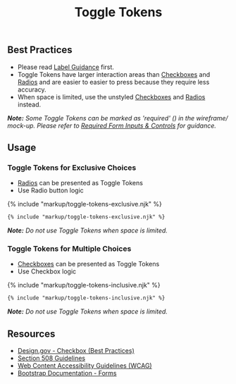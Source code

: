 ﻿---
title: Toggle Tokens
summary: Toggle Tokens are a styled version of Checkboxes and Radios. 
tags: forms
layout: guide
eleventyNavigation:
  key: Toggle Tokens
  parent: Form Controls
  order: 10
  excerpt: Toggle Tokens are a styled version of Checkboxes and Radios.
  img: /img/illustrations/illus-toggle-tokens.svg
---
    
## Best Practices

- Please read [Label Guidance](/form-controls/labels-guidance) first.
- Toggle Tokens have larger interaction areas than [Checkboxes](/form-controls/checkboxes) and [Radios](/form-controls/radios) and are easier to easier to press because they require less accuracy.
- When space is limited, use the unstyled [Checkboxes](/form-controls/checkboxes) and [Radios](/form-controls/radios) instead.

_**Note:** Some Toggle Tokens can be marked as 'required' (<span class="fas fa-asterisk text-danger"></span>) in the wireframe/ mock-up. Please refer to [Required Form Inputs & Controls](/form-controls/labels-guidance#required-form-inputs-%26-controls) for guidance._

## Usage
### Toggle Tokens for Exclusive Choices
* [Radios](form-controls/radios) can be presented as Toggle Tokens
* Use Radio button logic

{% include "markup/toggle-tokens-exclusive.njk" %}

``` html
{% include "markup/toggle-tokens-exclusive.njk" %}
```

_**Note:** Do not use Toggle Tokens when space is limited._

### Toggle Tokens for Multiple Choices
* [Checkboxes](form-controls/checkboxes) can be presented as Toggle Tokens
* Use Checkbox logic

{% include "markup/toggle-tokens-inclusive.njk" %}

``` html
{% include "markup/toggle-tokens-inclusive.njk" %}
```

_**Note:** Do not use Toggle Tokens when space is limited._

## Resources
* <a href="https://designsystem.digital.gov/components/form-controls/#checkbox" target="_blank">Design.gov - Checkbox (Best Practices)</a>
* <a href="https://www.section508.gov/" target="_blank">Section 508 Guidelines</a>
* <a href="https://www.w3.org/TR/WCAG21/" target="_blank">Web Content Accessibility Guidelines (WCAG)</a>
* <a href="https://getbootstrap.com/docs/4.5/components/forms/" target="_blank">Bootstrap Documentation - Forms</a>
